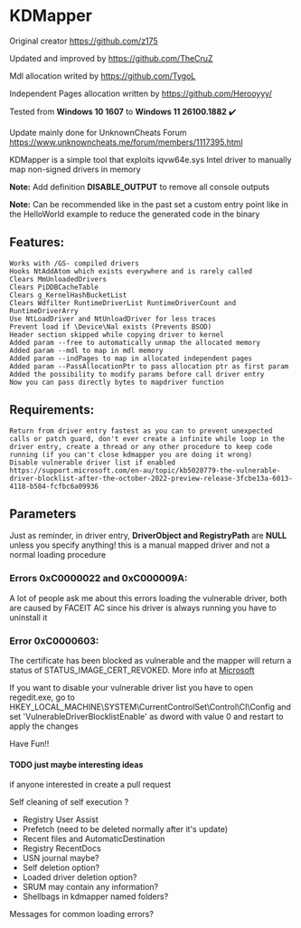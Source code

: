 # KDMapper

Original creator https://github.com/z175

Updated and improved by https://github.com/TheCruZ

Mdl allocation writed by https://github.com/TygoL

Independent Pages allocation written by https://github.com/Herooyyy/

Tested from **Windows 10 1607** to **Windows 11 26100.1882** :heavy_check_mark:

Update mainly done for UnknownCheats Forum https://www.unknowncheats.me/forum/members/1117395.html

KDMapper is a simple tool that exploits iqvw64e.sys Intel driver to manually map non-signed drivers in memory

**Note:** Add definition **DISABLE_OUTPUT** to remove all console outputs

**Note:** Can be recommended like in the past set a custom entry point like in the HelloWorld example to reduce the generated code in the binary

## Features:
	
	Works with /GS- compiled drivers
	Hooks NtAddAtom which exists everywhere and is rarely called
	Clears MmUnloadedDrivers
	Clears PiDDBCacheTable
	Clears g_KernelHashBucketList
	Clears Wdfilter RuntimeDriverList RuntimeDriverCount and RuntimeDriverArry
	Use NtLoadDriver and NtUnloadDriver for less traces
	Prevent load if \Device\Nal exists (Prevents BSOD)
	Header section skipped while copying driver to kernel
	Added param --free to automatically unmap the allocated memory
	Added param --mdl to map in mdl memory
	Added param --indPages to map in allocated independent pages
	Added param --PassAllocationPtr to pass allocation ptr as first param
	Added the possibility to modify params before call driver entry
	Now you can pass directly bytes to mapdriver function
	
## Requirements:

    Return from driver entry fastest as you can to prevent unexpected calls or patch guard, don't ever create a infinite while loop in the driver entry, create a thread or any other procedure to keep code running (if you can't close kdmapper you are doing it wrong)
    Disable vulnerable driver list if enabled https://support.microsoft.com/en-au/topic/kb5020779-the-vulnerable-driver-blocklist-after-the-october-2022-preview-release-3fcbe13a-6013-4118-b584-fcfbc6a09936

## Parameters
Just as reminder, in driver entry, **DriverObject and RegistryPath** are **NULL** unless you specify anything! this is a manual mapped driver and not a normal loading procedure

### Errors 0xC0000022 and 0xC000009A:
A lot of people ask me about this errors loading the vulnerable driver, both are caused by FACEIT AC since his driver is always running you have to uninstall it

### Error 0xC0000603:
The certificate has been blocked as vulnerable and the mapper will return a status of STATUS_IMAGE_CERT_REVOKED. More info at [Microsoft](https://support.microsoft.com/en-au/topic/kb5020779-the-vulnerable-driver-blocklist-after-the-october-2022-preview-release-3fcbe13a-6013-4118-b584-fcfbc6a09936)

If you want to disable your vulnerable driver list you have to open regedit.exe, go to HKEY_LOCAL_MACHINE\SYSTEM\CurrentControlSet\Control\CI\Config and set 'VulnerableDriverBlocklistEnable' as dword with value 0 and restart to apply the changes

Have Fun!!

#### TODO just maybe interesting ideas

if anyone interested in create a pull request

Self cleaning of self execution ?

* Registry User Assist
* Prefetch (need to be deleted normally after it's update)
* Recent files and AutomaticDestination
* Registry RecentDocs
* USN journal maybe?
* Self deletion option?
* Loaded driver deletion option?
* SRUM may contain any information?
* Shellbags in kdmapper named folders?

Messages for common loading errors?
